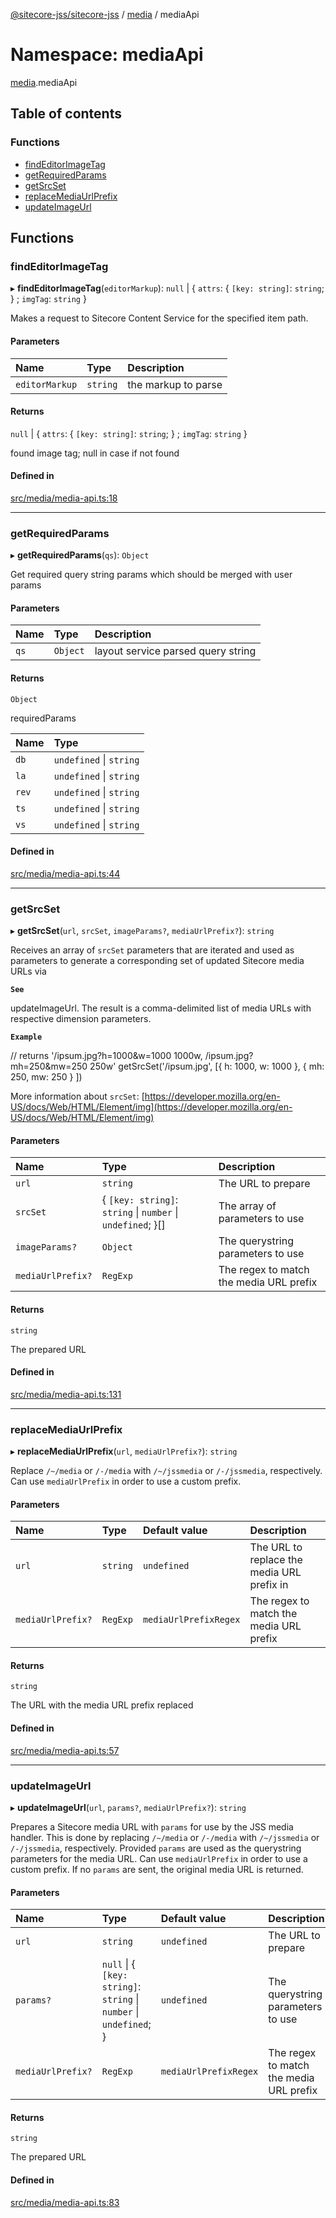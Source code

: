 [@sitecore-jss/sitecore-jss](../README.md) / [media](media.md) / mediaApi

# Namespace: mediaApi

[media](media.md).mediaApi

## Table of contents

### Functions

- [findEditorImageTag](media.mediaApi.md#findeditorimagetag)
- [getRequiredParams](media.mediaApi.md#getrequiredparams)
- [getSrcSet](media.mediaApi.md#getsrcset)
- [replaceMediaUrlPrefix](media.mediaApi.md#replacemediaurlprefix)
- [updateImageUrl](media.mediaApi.md#updateimageurl)

## Functions

### findEditorImageTag

▸ **findEditorImageTag**(`editorMarkup`): ``null`` \| { `attrs`: { `[key: string]`: `string`;  } ; `imgTag`: `string`  }

Makes a request to Sitecore Content Service for the specified item path.

#### Parameters

| Name | Type | Description |
| :------ | :------ | :------ |
| `editorMarkup` | `string` | the markup to parse |

#### Returns

``null`` \| { `attrs`: { `[key: string]`: `string`;  } ; `imgTag`: `string`  }

found image tag; null in case if not found

#### Defined in

[src/media/media-api.ts:18](https://github.com/Sitecore/jss/blob/6a753e611/packages/sitecore-jss/src/media/media-api.ts#L18)

___

### getRequiredParams

▸ **getRequiredParams**(`qs`): `Object`

Get required query string params which should be merged with user params

#### Parameters

| Name | Type | Description |
| :------ | :------ | :------ |
| `qs` | `Object` | layout service parsed query string |

#### Returns

`Object`

requiredParams

| Name | Type |
| :------ | :------ |
| `db` | `undefined` \| `string` |
| `la` | `undefined` \| `string` |
| `rev` | `undefined` \| `string` |
| `ts` | `undefined` \| `string` |
| `vs` | `undefined` \| `string` |

#### Defined in

[src/media/media-api.ts:44](https://github.com/Sitecore/jss/blob/6a753e611/packages/sitecore-jss/src/media/media-api.ts#L44)

___

### getSrcSet

▸ **getSrcSet**(`url`, `srcSet`, `imageParams?`, `mediaUrlPrefix?`): `string`

Receives an array of `srcSet` parameters that are iterated and used as parameters to generate
a corresponding set of updated Sitecore media URLs via

**`See`**

updateImageUrl. The result is a comma-delimited
list of media URLs with respective dimension parameters.

**`Example`**

// returns '/ipsum.jpg?h=1000&w=1000 1000w, /ipsum.jpg?mh=250&mw=250 250w'
getSrcSet('/ipsum.jpg', [{ h: 1000, w: 1000 }, { mh: 250, mw: 250 } ])

More information about `srcSet`: [https://developer.mozilla.org/en-US/docs/Web/HTML/Element/img](https://developer.mozilla.org/en-US/docs/Web/HTML/Element/img)

#### Parameters

| Name | Type | Description |
| :------ | :------ | :------ |
| `url` | `string` | The URL to prepare |
| `srcSet` | { `[key: string]`: `string` \| `number` \| `undefined`;  }[] | The array of parameters to use |
| `imageParams?` | `Object` | The querystring parameters to use |
| `mediaUrlPrefix?` | `RegExp` | The regex to match the media URL prefix |

#### Returns

`string`

The prepared URL

#### Defined in

[src/media/media-api.ts:131](https://github.com/Sitecore/jss/blob/6a753e611/packages/sitecore-jss/src/media/media-api.ts#L131)

___

### replaceMediaUrlPrefix

▸ **replaceMediaUrlPrefix**(`url`, `mediaUrlPrefix?`): `string`

Replace `/~/media` or `/-/media` with `/~/jssmedia` or `/-/jssmedia`, respectively.
Can use `mediaUrlPrefix` in order to use a custom prefix.

#### Parameters

| Name | Type | Default value | Description |
| :------ | :------ | :------ | :------ |
| `url` | `string` | `undefined` | The URL to replace the media URL prefix in |
| `mediaUrlPrefix?` | `RegExp` | `mediaUrlPrefixRegex` | The regex to match the media URL prefix |

#### Returns

`string`

The URL with the media URL prefix replaced

#### Defined in

[src/media/media-api.ts:57](https://github.com/Sitecore/jss/blob/6a753e611/packages/sitecore-jss/src/media/media-api.ts#L57)

___

### updateImageUrl

▸ **updateImageUrl**(`url`, `params?`, `mediaUrlPrefix?`): `string`

Prepares a Sitecore media URL with `params` for use by the JSS media handler.
This is done by replacing `/~/media` or `/-/media` with `/~/jssmedia` or `/-/jssmedia`, respectively.
Provided `params` are used as the querystring parameters for the media URL.
Can use `mediaUrlPrefix` in order to use a custom prefix.
If no `params` are sent, the original media URL is returned.

#### Parameters

| Name | Type | Default value | Description |
| :------ | :------ | :------ | :------ |
| `url` | `string` | `undefined` | The URL to prepare |
| `params?` | ``null`` \| { `[key: string]`: `string` \| `number` \| `undefined`;  } | `undefined` | The querystring parameters to use |
| `mediaUrlPrefix?` | `RegExp` | `mediaUrlPrefixRegex` | The regex to match the media URL prefix |

#### Returns

`string`

The prepared URL

#### Defined in

[src/media/media-api.ts:83](https://github.com/Sitecore/jss/blob/6a753e611/packages/sitecore-jss/src/media/media-api.ts#L83)

